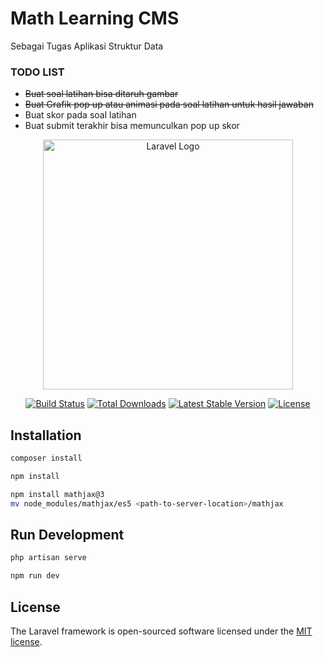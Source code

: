 # Math Learning CMS
Sebagai Tugas Aplikasi Struktur Data

### TODO LIST
- ~~Buat soal latihan bisa ditaruh gambar~~
- ~~Buat Grafik pop up atau animasi pada soal latihan untuk hasil jawaban~~
- Buat skor pada soal latihan 
- Buat submit terakhir bisa memunculkan pop up skor 



<p align="center"><a href="https://laravel.com" target="_blank"><img src="https://raw.githubusercontent.com/laravel/art/master/logo-lockup/5%20SVG/2%20CMYK/1%20Full%20Color/laravel-logolockup-cmyk-red.svg" width="400" alt="Laravel Logo"></a></p>

<p align="center">
<a href="https://github.com/laravel/framework/actions"><img src="https://github.com/laravel/framework/workflows/tests/badge.svg" alt="Build Status"></a>
<a href="https://packagist.org/packages/laravel/framework"><img src="https://img.shields.io/packagist/dt/laravel/framework" alt="Total Downloads"></a>
<a href="https://packagist.org/packages/laravel/framework"><img src="https://img.shields.io/packagist/v/laravel/framework" alt="Latest Stable Version"></a>
<a href="https://packagist.org/packages/laravel/framework"><img src="https://img.shields.io/packagist/l/laravel/framework" alt="License"></a>
</p>


## Installation


```bash
composer install
```
```bash
npm install
```
```bash
npm install mathjax@3
mv node_modules/mathjax/es5 <path-to-server-location>/mathjax
```
## Run Development

```bash
php artisan serve
```
```bash
npm run dev
```

## License

The Laravel framework is open-sourced software licensed under the [MIT license](https://opensource.org/licenses/MIT).

